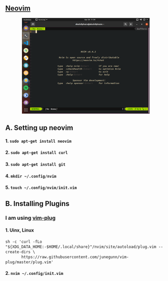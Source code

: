 ## [Neovim](https://github.com/neovim/neovim) ##
<p align="center">
  <img src="images/neovim_1.png" width="400"/>
</p>

## A. Setting up neovim ##

#### 1. ``` sudo apt-get install neovim ```

#### 2. ``` sudo apt-get install curl ```

#### 3. ``` sudo apt-get install git ```

#### 4. ``` mkdir ~/.config/nvim   ```

#### 5. ``` touch ~/.config/nvim/init.vim   ```


## B. Installing Plugins

### I am using [vim-plug](https://github.com/junegunn/vim-plug)

#### 1. Uinx, Linux 
```
sh -c 'curl -fLo "${XDG_DATA_HOME:-$HOME/.local/share}"/nvim/site/autoload/plug.vim --create-dirs \
       https://raw.githubusercontent.com/junegunn/vim-plug/master/plug.vim'

```

#### 2. ``` nvim ~/.config/init.vim  ```

